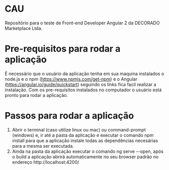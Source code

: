 # CAU

Repositório para o teste de Front-end Developer Angular 2 da DECORADO Marketplace Ltda.

# Pre-requisitos para rodar a aplicação

É necessário que o usuário da aplicação tenha em sua maquina instalados o node.js e o npm (https://www.npmjs.com/get-npm) e o Angular (https://angular.io/guide/quickstart) seguindo os links fica facil realizar a instalação. Com os pre-requisitos instalados no computador o usuário está pronto para rodar a aplicação.

# Passos para rodar a aplicação
1) Abrir o terminal (caso utilize linux ou mac) ou command-prompt (windows) e, ir até a pasta da aplicação e executar o comando npm install para que a aplicação instale todas as dependências necesárias para a mesma ser executada. 
2) Ainda na pasta da aplicação executar o comando ng serve --open, após o build a aplicação abrirá automaticamente no seu browser padrão no endereço http://localhost:4200/
